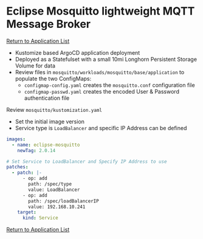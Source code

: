 # Eclipse Mosquitto lightweight MQTT Message Broker

[Return to Application List](../README.md)

* Kustomize based ArgoCD application deployment
* Deployed as a Statefulset with a small 10mi Longhorn Persistent Storage Volume for data
* Review files in `mosquitto/workloads/mosquitto/base/application` to populate the two ConfigMaps:
  * `configmap-config.yaml` creates the `mosquitto.conf` configuration file
  * `configmap-passwd.yaml` creates the encoded User & Password authentication file

Review `mosquitto/kustomization.yaml`

* Set the initial image version
* Service type is `LoadBalancer` and specific IP Address can be defined

```yaml
images:
  - name: eclipse-mosquitto
    newTag: 2.0.14

# Set Service to LoadBalancer and Specify IP Address to use
patches:
  - patch: |-
      - op: add
        path: /spec/type
        value: LoadBalancer
      - op: add
        path: /spec/loadBalancerIP
        value: 192.168.10.241
    target:
      kind: Service
```

[Return to Application List](../)

